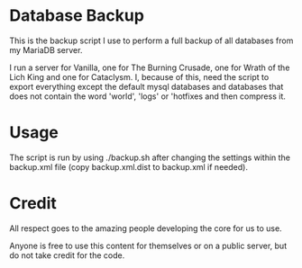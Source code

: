 # Database Backup
This is the backup script I use to perform a full backup of all databases from my MariaDB server.

I run a server for Vanilla, one for The Burning Crusade, one for Wrath of the Lich King and one for Cataclysm. I, because of this, need the script to export everything except the default mysql databases and databases that does not contain the word 'world', 'logs' or 'hotfixes and then compress it.

# Usage
The script is run by using ./backup.sh after changing the settings within the backup.xml file (copy backup.xml.dist to backup.xml if needed).

# Credit
All respect goes to the amazing people developing the core for us to use.

Anyone is free to use this content for themselves or on a public server, but do not take credit for the code.
